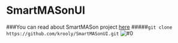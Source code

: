 # SmartMASonUI
###You can read about SmartMASon project [here](https://github.com/gseteamproject/gseproject)
#####`git clone https://github.com/krooly/SmartMASonUI.git`
![#0](/img/SMASUIv0.png)
